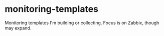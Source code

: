 # monitoring-templates
Monitoring templates I'm building or collecting. Focus is on Zabbix, though may expand.
